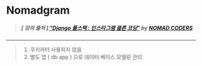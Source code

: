 # Nomadgram

> ##### [ 강의 출처 ] ["Django 풀스택 : 인스타그램 클론 코딩”](https://academy.nomadcoders.co/courses/enrolled/216935) by [NOMAD CODERS](https://academy.nomadcoders.co/)

----

> 1. 쿠키커터 사용하지 않음
> 2. 별도 앱 ( db app ) 으로 데이터 베이스 모델링 관리

